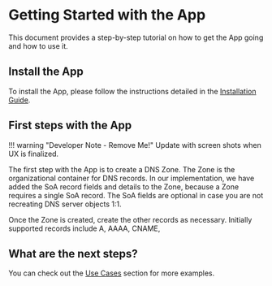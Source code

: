 # Getting Started with the App

This document provides a step-by-step tutorial on how to get the App going and how to use it.

## Install the App

To install the App, please follow the instructions detailed in the [Installation Guide](../admin/install.md).

## First steps with the App

!!! warning "Developer Note - Remove Me!"
    Update with screen shots when UX is finalized.

The first step with the App is to create a DNS Zone. The Zone is the organizational container for DNS records. In our implementation, we have added the SoA record fields and details to the Zone, because a Zone requires a single SoA record. The SoA fields are optional in case you are not recreating DNS server objects 1:1.

Once the Zone is created, create the other records as necessary. Initially supported records include A, AAAA, CNAME, 

## What are the next steps?

You can check out the [Use Cases](app_use_cases.md) section for more examples.
